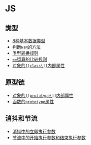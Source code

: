 # JS

## 类型

- [8种基本数据类型](https://github.com/blingbling-110/front-end-practice/blob/7c0bdfacd088975866f2880c3596ecebe667662f/JS/%E7%B1%BB%E5%9E%8B/types.js#L1)
- [判断`NaN`的方法](https://github.com/blingbling-110/front-end-practice/blob/7c0bdfacd088975866f2880c3596ecebe667662f/JS/%E7%B1%BB%E5%9E%8B/types.js#L14)
- [类型转换规则](https://github.com/blingbling-110/front-end-practice/blob/7c0bdfacd088975866f2880c3596ecebe667662f/JS/%E7%B1%BB%E5%9E%8B/types.js#L22)
- [`==`运算的比较规则](https://github.com/blingbling-110/front-end-practice/blob/7c0bdfacd088975866f2880c3596ecebe667662f/JS/%E7%B1%BB%E5%9E%8B/types.js#L40)
- [对象的`[[class\]]`内部属性](https://github.com/blingbling-110/front-end-practice/blob/7c0bdfacd088975866f2880c3596ecebe667662f/JS/%E7%B1%BB%E5%9E%8B/types.js#L60)

## 原型链

- [对象的`[[prototype\]]`内部属性](https://github.com/blingbling-110/front-end-practice/blob/7c0bdfacd088975866f2880c3596ecebe667662f/JS/%E5%8E%9F%E5%9E%8B%E9%93%BE/prototype.js#L4)
- [函数的`prototype`属性](https://github.com/blingbling-110/front-end-practice/blob/7c0bdfacd088975866f2880c3596ecebe667662f/JS/%E5%8E%9F%E5%9E%8B%E9%93%BE/prototype.js#L19)

## 消抖和节流

- [消抖中的立即执行参数](https://github.com/blingbling-110/front-end-practice/blob/7c0bdfacd088975866f2880c3596ecebe667662f/JS/%E6%B6%88%E6%8A%96%E5%92%8C%E8%8A%82%E6%B5%81/debounce.js#L1)
- [节流中的开始执行参数和结束执行参数](https://github.com/blingbling-110/front-end-practice/blob/7c0bdfacd088975866f2880c3596ecebe667662f/JS/%E6%B6%88%E6%8A%96%E5%92%8C%E8%8A%82%E6%B5%81/throttle.js#L1)

